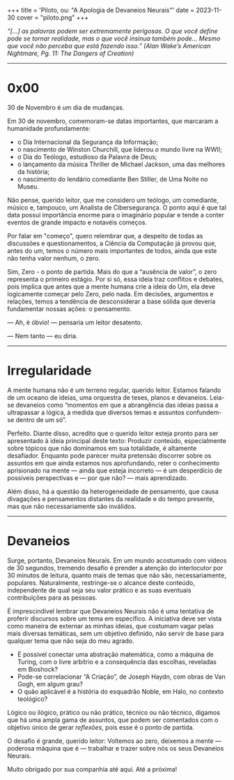 +++
title = 'Piloto, ou: "A Apologia de Devaneios Neurais"'
date = 2023-11-30
cover = "piloto.png"
+++

_“[…] as palavras podem ser extremamente perigosas. O que você define pode se tornar realidade, mas o que você insinua também pode… Mesmo que você não perceba que está fazendo isso.” (Alan Wake’s American Nightmare, Pg. 11: The Dangers of Creation)_
___
# 0x00
30 de Novembro é um dia de mudanças.

 Em 30 de novembro, comemoram-se datas importantes, que marcaram a humanidade profundamente:
  - o Dia Internacional da Segurança da Informação; 
  - o nascimento de Winston Churchill, que liderou o mundo livre na WWII; 
  - o Dia do Teólogo, estudioso da Palavra de Deus;
  - o lançamento da música Thriller de Michael Jackson, uma das melhores da história;
  - o nascimento do lendário comediante Ben Stiller, de Uma Noite no Museu. 

Não pense, querido leitor, que me considero um teólogo, um comediante, músico e, tampouco, um Analista de Cibersegurança. O ponto aqui é que tal data possui importância enorme para o imaginário popular e tende a conter eventos de grande impacto e notavéis começos.

Por falar em "começo", quero relembrar que, a despeito de todas as discussões e questionamentos, a Ciência da Computação já provou que, antes do um, temos o número mais importantes de todos, ainda que este não tenha valor nenhum, o zero.

Sim, Zero - o ponto de partida. Mais do que a “ausência de valor”, o zero representa o primeiro estágio. Por si só, essa ideia traz conflitos e debates, pois implica que antes que a mente humana crie a ideia do Um, ela deve logicamente começar pelo Zero, pelo nada. Em decisões, argumentos e relações, temos a tendência de desconsiderar a base sólida que deveria fundamentar nossas ações: o pensamento.

— Ah, é óbvio! — pensaria um leitor desatento.

— Nem tanto — eu diria.
___
# Irregularidade
A mente humana não é um terreno regular, querido leitor. Estamos falando de um oceano de ideias, uma orquestra de teses, planos e devaneios. Leia-se devaneios como “momentos em que a abrangência das ideias passa a ultrapassar a lógica, à medida que diversos temas e assuntos confundem-se dentro de um só”.

Perfeito. Diante disso, acredito que o querido leitor esteja pronto para ser apresentado à ideia principal deste texto: Produzir conteúdo, especialmente sobre tópicos que não dominamos em sua totalidade, é altamente desafiador. Enquanto pode parecer muita pretensão discorrer sobre os assuntos em que ainda estamos nos aprofundando, reter o conhecimento aprisionado na mente — ainda que esteja incorreto — é um desperdício de possíveis perspectivas e — por que não? — mais aprendizado.

Além disso, há a questão da heterogeneidade de pensamento, que causa divagações e pensamentos distantes da realidade e do tempo presente, mas que não necessariamente são inválidos.
___
# Devaneios
Surge, portanto, Devaneios Neurais. Em um mundo acostumado com vídeos de 30 segundos, tremendo desafio é prender a atenção do interlocutor por 30 minutos de leitura, quanto mais de temas que não são, necessariamente, populares. Naturalmente, restringe-se o alcance deste conteúdo, independente de qual seja seu valor prático e as suas eventuais contribuições para as pessoas.

É imprescindível lembrar que Devaneios Neurais não é uma tentativa de proferir discursos sobre um tema em específico. A iniciativa deve ser vista como maneira de externar as minhas ideias, que costumam vagar pelas mais diversas temáticas, sem um objetivo definido, não servir de base para qualquer tema que não seja do meu agrado.

- É possível conectar uma abstração matemática, como a máquina de Turing, com o livre arbítrio e a consequência das escolhas, reveladas em Bioshock?
- Pode-se correlacionar “A Criação”, de Joseph Haydn, com obras de Van Gogh, em algum grau?
- O quão aplicável é a história do esquadrão Noble, em Halo, no contexto teológico?

Lógico ou ilógico, prático ou não prático, técnico ou não técnico, digamos que há uma ampla gama de assuntos, que podem ser comentados com o objetivo único de gerar _reflexões_, pois esse é o ponto de partida.

O desafio é grande, querido leitor: Voltemos ao zero, deixemos a mente — poderosa máquina que é — trabalhar e trazer sobre nós os seus Devaneios Neurais.

Muito obrigado por sua companhia até aqui. Até a próxima!